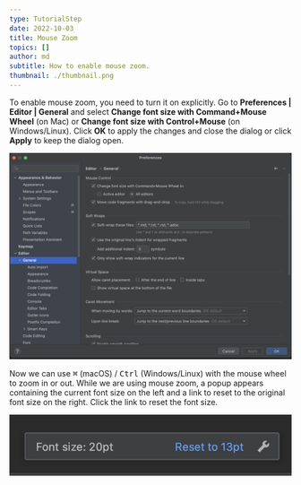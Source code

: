 ```yaml
---
type: TutorialStep
date: 2022-10-03
title: Mouse Zoom
topics: []
author: md
subtitle: How to enable mouse zoom.
thumbnail: ./thumbnail.png
---
```


To enable mouse zoom, you need to turn it on explicitly. Go to **Preferences | Editor | General** and select **Change font size with Command+Mouse Wheel** (on Mac) or **Change font size with Control+Mouse** (on Windows/Linux). Click **OK** to apply the changes and close the dialog or click **Apply** to keep the dialog open.

![Enable Mouse Zoom](enable-mouse-zoom.png)

Now we can use <kbd>⌘</kbd> (macOS) / <kbd>Ctrl</kbd> (Windows/Linux) with the mouse wheel to zoom in or out. While we are using mouse zoom, a popup appears containing the current font size on the left and a link to reset to the original font size on the right. Click the link to reset the font size.

![Resize](resize.png)
